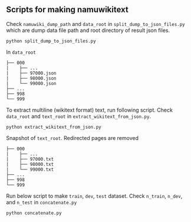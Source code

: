 ## Scripts for making namuwikitext

Check `namuwiki_dump_path` and `data_root` in `split_dump_to_json_files.py` which are dump data file path and root directory of result json files.

```
python split_dump_to_json_files.py
```

In `data_root`

```
├── 000
|    ├── ...
|    ├── 97000.json
|    ├── 98000.json
|    └── 99000.json
├── ...
├── 998
└── 999
```

To extract multiline (wikitext format) text, run following script. Check `data_root` and `text_root` in `extract_wikitext_from_json.py`.

```
python extract_wikitext_from_json.py
```

Snapshot of `text_root`. Redirected pages are removed

```
├── 000
|    ├── ...
|    ├── 97000.txt
|    ├── 98000.txt
|    └── 99000.txt
├── ...
├── 998
└── 999
```

Run below script to make `train`, `dev`, `test` dataset. Check `n_train`, `n_dev`, and `n_test` in `concatenate.py`

```
python concatenate.py
```
